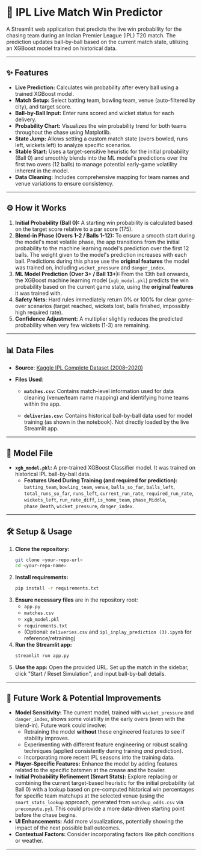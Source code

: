 # 🏏 IPL Live Match Win Predictor

A Streamlit web application that predicts the live win probability for the chasing team during an Indian Premier League (IPL) T20 match. The prediction updates ball-by-ball based on the current match state, utilizing an XGBoost model trained on historical data.

---

## ✨ Features

* **Live Prediction:** Calculates win probability after every ball using a trained XGBoost model.
* **Match Setup:** Select batting team, bowling team, venue (auto-filtered by city), and target score.
* **Ball-by-Ball Input:** Enter runs scored and wicket status for each delivery.
* **Probability Chart:** Visualizes the win probability trend for both teams throughout the chase using Matplotlib.
* **State Jump:** Allows setting a custom match state (overs bowled, runs left, wickets left) to analyze specific scenarios.
* **Stable Start:** Uses a target-sensitive heuristic for the initial probability (Ball 0) and smoothly blends into the ML model's predictions over the first two overs (12 balls) to manage potential early-game volatility inherent in the model.
* **Data Cleaning:** Includes comprehensive mapping for team names and venue variations to ensure consistency.

---

## ⚙️ How it Works

1.  **Initial Probability (Ball 0):** A starting win probability is calculated based on the target score relative to a par score (175).
2.  **Blend-in Phase (Overs 1-2 / Balls 1-12):** To ensure a smooth start during the model's most volatile phase, the app transitions from the initial probability to the machine learning model's prediction over the first 12 balls. The weight given to the model's prediction increases with each ball. Predictions during this phase use the **original features** the model was trained on, including `wicket_pressure` and `danger_index`.
3.  **ML Model Prediction (Over 3+ / Ball 13+):** From the 13th ball onwards, the XGBoost machine learning model (`xgb_model.pkl`) predicts the win probability based on the current game state, using the **original features** it was trained with.
4.  **Safety Nets:** Hard rules immediately return 0% or 100% for clear game-over scenarios (target reached, wickets lost, balls finished, impossibly high required rate).
5.  **Confidence Adjustment:** A multiplier slightly reduces the predicted probability when very few wickets (1-3) are remaining.

---

## 📊 Data Files

* **Source**: [Kaggle IPL Complete Dataset (2008–2020)](https://www.kaggle.com/datasets/patrickb1912/ipl-complete-dataset-20082020)
* **Files Used**:

    * **`matches.csv`:** Contains match-level information used for data cleaning (venue/team name mapping) and identifying home teams within the app.
  
    * **`deliveries.csv`:** Contains historical ball-by-ball data used for model training (as shown in the notebook). Not directly loaded by the live Streamlit app.

---

## 🤖 Model File

* **`xgb_model.pkl`:** A pre-trained XGBoost Classifier model. It was trained on historical IPL ball-by-ball data.
    * **Features Used During Training (and required for prediction):** `batting_team`, `bowling_team`, `venue`, `balls_so_far`, `balls_left`, `total_runs_so_far`, `runs_left`, `current_run_rate`, `required_run_rate`, `wickets_left`, `run_rate_diff`, `is_home_team`, `phase_Middle`, `phase_Death`, `wicket_pressure`, `danger_index`.

---

## 🛠️ Setup & Usage

1.  **Clone the repository:**
    ```bash
    git clone <your-repo-url>
    cd <your-repo-name>
    ```
2.  **Install requirements:**
    ```bash
    pip install -r requirements.txt
    ```
3.  **Ensure necessary files** are in the repository root:
    * `app.py`
    * `matches.csv`
    * `xgb_model.pkl`
    * `requirements.txt`
    * (Optional: `deliveries.csv` and `ipl_inplay_prediction (3).ipynb` for reference/retraining)
4.  **Run the Streamlit app:**
    ```bash
    streamlit run app.py
    ```
5.  **Use the app:** Open the provided URL. Set up the match in the sidebar, click "Start / Reset Simulation", and input ball-by-ball details.

---

## 🌱 Future Work & Potential Improvements

* **Model Sensitivity:** The current model, trained with `wicket_pressure` and `danger_index`, shows some volatility in the early overs (even with the blend-in). Future work could involve:
    * Retraining the model **without** these engineered features to see if stability improves.
    * Experimenting with different feature engineering or robust scaling techniques (applied consistently during training *and* prediction).
    * Incorporating more recent IPL seasons into the training data.
* **Player-Specific Features:** Enhance the model by adding features related to the specific batsmen at the crease and the bowler.
* **Initial Probability Refinement (Smart Stats):** Explore replacing or combining the current target-based heuristic for the initial probability (at Ball 0) with a lookup based on pre-computed historical win percentages for specific team matchups at the selected venue (using the `smart_stats_lookup` approach, generated from `matchup_odds.csv` via `precompute.py`). This could provide a more data-driven starting point before the chase begins.
* **UI Enhancements:** Add more visualizations, potentially showing the impact of the next possible ball outcomes.
* **Contextual Factors:** Consider incorporating factors like pitch conditions or weather.

---

